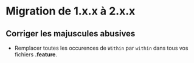 # Migration de 1.x.x à 2.x.x

## Corriger les majuscules abusives
- Remplacer toutes les occurences de `Within` par `within` dans tous vos fichiers **.feature**.


